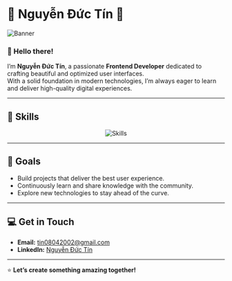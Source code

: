 # 🌟 Nguyễn Đức Tín 🌟  

![Banner](https://via.placeholder.com/1200x300.png?text=Welcome+to+My+GitHub+Profile)

### 👋 Hello there!  
I’m **Nguyễn Đức Tín**, a passionate **Frontend Developer** dedicated to crafting beautiful and optimized user interfaces.  
With a solid foundation in modern technologies, I’m always eager to learn and deliver high-quality digital experiences.  

---

## 🔧 Skills  
<div align="center">
  <img src="https://skillicons.dev/icons?i=html,css,js,ts,tailwind" alt="Skills" />
</div>

---

## 🌟 Goals  
- Build projects that deliver the best user experience.  
- Continuously learn and share knowledge with the community.  
- Explore new technologies to stay ahead of the curve.  

---

## 💻 Get in Touch  
- **Email:** tin08042002@gmail.com  
- **LinkedIn:** [Nguyễn Đức Tín](https://www.linkedin.com/in/ductin/)  

---

⭐ **Let’s create something amazing together!**  
